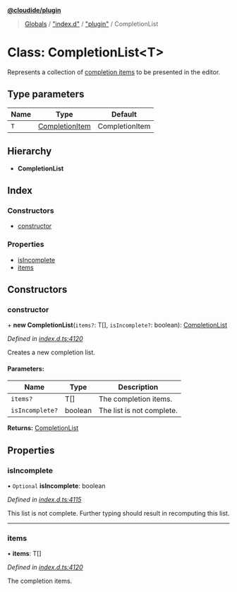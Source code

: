 **[@cloudide/plugin](../README.md)**

> [Globals](../README.md) / ["index.d"](../modules/_index_d_.md) / ["plugin"](../modules/_index_d_._plugin_.md) / CompletionList

# Class: CompletionList\<T>

Represents a collection of [completion items](#CompletionItem) to be presented
in the editor.

## Type parameters

Name | Type | Default |
------ | ------ | ------ |
`T` | [CompletionItem](_index_d_._plugin_.completionitem.md) | CompletionItem |

## Hierarchy

* **CompletionList**

## Index

### Constructors

* [constructor](_index_d_._plugin_.completionlist.md#constructor)

### Properties

* [isIncomplete](_index_d_._plugin_.completionlist.md#isincomplete)
* [items](_index_d_._plugin_.completionlist.md#items)

## Constructors

### constructor

\+ **new CompletionList**(`items?`: T[], `isIncomplete?`: boolean): [CompletionList](_index_d_._plugin_.completionlist.md)

*Defined in [index.d.ts:4120](https://github.com/shuyaqian/cloudide-plugin-api/blob/9d985be/index.d.ts#L4120)*

Creates a new completion list.

#### Parameters:

Name | Type | Description |
------ | ------ | ------ |
`items?` | T[] | The completion items. |
`isIncomplete?` | boolean | The list is not complete.  |

**Returns:** [CompletionList](_index_d_._plugin_.completionlist.md)

## Properties

### isIncomplete

• `Optional` **isIncomplete**: boolean

*Defined in [index.d.ts:4115](https://github.com/shuyaqian/cloudide-plugin-api/blob/9d985be/index.d.ts#L4115)*

This list is not complete. Further typing should result in recomputing
this list.

___

### items

•  **items**: T[]

*Defined in [index.d.ts:4120](https://github.com/shuyaqian/cloudide-plugin-api/blob/9d985be/index.d.ts#L4120)*

The completion items.
